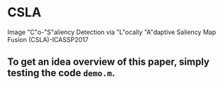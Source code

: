 # CSLA
Image "C"o-"S"aliency Detection via "L"ocally "A"daptive Saliency Map Fusion (CSLA)-ICASSP2017
## To get an idea overview of this paper, simply testing the code `demo.m`.
